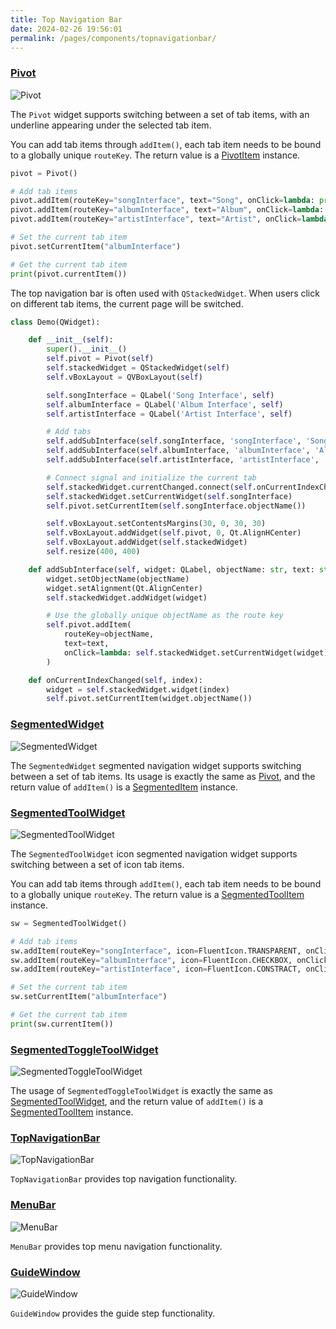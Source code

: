 ```yaml
---
title: Top Navigation Bar
date: 2024-02-26 19:56:01
permalink: /pages/components/topnavigationbar/
---
```


### [Pivot](https://pyqt-fluent-widgets.readthedocs.io/en/latest/autoapi/qfluentwidgets/components/navigation/pivot/index.html#qfluentwidgets.components.navigation.pivot.Pivot)

![Pivot](/img/components/topnavigationbar/Pivot.png)

The `Pivot` widget supports switching between a set of tab items, with an underline appearing under the selected tab item.

You can add tab items through `addItem()`, each tab item needs to be bound to a globally unique `routeKey`. The return value is a [PivotItem](https://pyqt-fluent-widgets.readthedocs.io/en/latest/autoapi/qfluentwidgets/components/navigation/pivot/index.html#qfluentwidgets.components.navigation.pivot.PivotItem) instance.
```python
pivot = Pivot()

# Add tab items
pivot.addItem(routeKey="songInterface", text="Song", onClick=lambda: print("Song"))
pivot.addItem(routeKey="albumInterface", text="Album", onClick=lambda: print("Album"))
pivot.addItem(routeKey="artistInterface", text="Artist", onClick=lambda: print("Artist"))

# Set the current tab item
pivot.setCurrentItem("albumInterface")

# Get the current tab item
print(pivot.currentItem())
```

The top navigation bar is often used with `QStackedWidget`. When users click on different tab items, the current page will be switched.

```python
class Demo(QWidget):

    def __init__(self):
        super().__init__()
        self.pivot = Pivot(self)
        self.stackedWidget = QStackedWidget(self)
        self.vBoxLayout = QVBoxLayout(self)

        self.songInterface = QLabel('Song Interface', self)
        self.albumInterface = QLabel('Album Interface', self)
        self.artistInterface = QLabel('Artist Interface', self)

        # Add tabs
        self.addSubInterface(self.songInterface, 'songInterface', 'Song')
        self.addSubInterface(self.albumInterface, 'albumInterface', 'Album')
        self.addSubInterface(self.artistInterface, 'artistInterface', 'Artist')

        # Connect signal and initialize the current tab
        self.stackedWidget.currentChanged.connect(self.onCurrentIndexChanged)
        self.stackedWidget.setCurrentWidget(self.songInterface)
        self.pivot.setCurrentItem(self.songInterface.objectName())

        self.vBoxLayout.setContentsMargins(30, 0, 30, 30)
        self.vBoxLayout.addWidget(self.pivot, 0, Qt.AlignHCenter)
        self.vBoxLayout.addWidget(self.stackedWidget)
        self.resize(400, 400)

    def addSubInterface(self, widget: QLabel, objectName: str, text: str):
        widget.setObjectName(objectName)
        widget.setAlignment(Qt.AlignCenter)
        self.stackedWidget.addWidget(widget)

        # Use the globally unique objectName as the route key
        self.pivot.addItem(
            routeKey=objectName,
            text=text,
            onClick=lambda: self.stackedWidget.setCurrentWidget(widget)
        )

    def onCurrentIndexChanged(self, index):
        widget = self.stackedWidget.widget(index)
        self.pivot.setCurrentItem(widget.objectName())
```

### [SegmentedWidget](https://pyqt-fluent-widgets.readthedocs.io/en/latest/autoapi/qfluentwidgets/components/navigation/segmented_widget/index.html#qfluentwidgets.components.navigation.segmented_widget.SegmentedWidget)

![SegmentedWidget](/img/components/topnavigationbar/SegmentedWidget.png)

The `SegmentedWidget` segmented navigation widget supports switching between a set of tab items. Its usage is exactly the same as [Pivot](#pivot), and the return value of `addItem()` is a [SegmentedItem](https://pyqt-fluent-widgets.readthedocs.io/en/latest/autoapi/qfluentwidgets/components/navigation/segmented_widget/index.html#qfluentwidgets.components.navigation.segmented_widget.SegmentedWidgetItem) instance.

### [SegmentedToolWidget](https://pyqt-fluent-widgets.readthedocs.io/en/latest/autoapi/qfluentwidgets/components/navigation/segmented_widget/index.html#qfluentwidgets.components.navigation.segmented_widget.SegmentedToolWidget)

![SegmentedToolWidget](/img/components/topnavigationbar/SegmentedToolWidget.png)

The `SegmentedToolWidget` icon segmented navigation widget supports switching between a set of icon tab items.

You can add tab items through `addItem()`, each tab item needs to be bound to a globally unique `routeKey`. The return value is a [SegmentedToolItem](https://pyqt-fluent-widgets.readthedocs.io/en/latest/autoapi/qfluentwidgets/components/navigation/segmented_widget/index.html#qfluentwidgets.components.navigation.segmented_widget.SegmentedToolItem) instance.
```python
sw = SegmentedToolWidget()

# Add tab items
sw.addItem(routeKey="songInterface", icon=FluentIcon.TRANSPARENT, onClick=lambda: print("Song"))
sw.addItem(routeKey="albumInterface", icon=FluentIcon.CHECKBOX, onClick=lambda: print("Album"))
sw.addItem(routeKey="artistInterface", icon=FluentIcon.CONSTRACT, onClick=lambda: print("Artist"))

# Set the current tab item
sw.setCurrentItem("albumInterface")

# Get the current tab item
print(sw.currentItem())
```

### [SegmentedToggleToolWidget](https://pyqt-fluent-widgets.readthedocs.io/en/latest/autoapi/qfluentwidgets/components/navigation/segmented_widget/index.html#qfluentwidgets.components.navigation.segmented_widget.SegmentedToggleToolWidget)

![SegmentedToggleToolWidget](/img/components/topnavigationbar/SegmentedToggleToolWidget.png)

The usage of `SegmentedToggleToolWidget` is exactly the same as [SegmentedToolWidget](#segmentedtoolwidget), and the return value of `addItem()` is a [SegmentedToolItem](https://pyqt-fluent-widgets.readthedocs.io/en/latest/autoapi/qfluentwidgets/components/navigation/segmented_widget/index.html#qfluentwidgets.components.navigation.segmented_widget.SegmentedToggleToolItem) instance.

### [TopNavigationBar](https://qfluentwidgets.com/price)

![TopNavigationBar](/img/components/topnavigationbar/TopNavigationBar.png)

`TopNavigationBar` provides top navigation functionality.


### [MenuBar](https://qfluentwidgets.com/price)

![MenuBar](/img/components/topnavigationbar/MenuBar.png)

`MenuBar` provides top menu navigation functionality.


### [GuideWindow](https://qfluentwidgets.com/price)

![GuideWindow](/img/components/topnavigationbar/GuideWindow.png)

`GuideWindow` provides the guide step functionality.